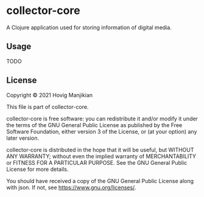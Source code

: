 # collector-core

A Clojure application used for storing information of digital media.

## Usage

TODO

## License

Copyright © 2021 Hovig Manjikian

This file is part of collector-core.

collector-core is free software: you can redistribute it and/or modify
it under the terms of the GNU General Public License as published by
the Free Software Foundation, either version 3 of the License, or
(at your option) any later version.

collector-core is distributed in the hope that it will be useful,
but WITHOUT ANY WARRANTY; without even the implied warranty of
MERCHANTABILITY or FITNESS FOR A PARTICULAR PURPOSE.  See the
GNU General Public License for more details.

You should have received a copy of the GNU General Public License
along with json.  If not, see <https://www.gnu.org/licenses/>.
